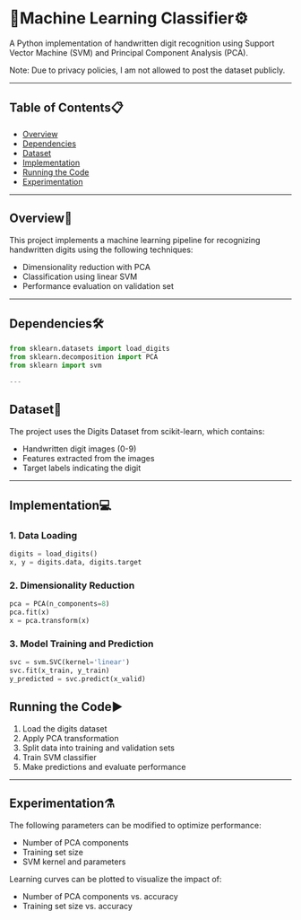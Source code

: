 # 🤖Machine Learning Classifier⚙️

A Python implementation of handwritten digit recognition using Support Vector Machine (SVM) and Principal Component Analysis (PCA).

Note: Due to privacy policies, I am not allowed to post the dataset publicly.

---

## Table of Contents📋
- [Overview](#overview)
- [Dependencies](#dependencies)
- [Dataset](#dataset)
- [Implementation](#implementation)
- [Running the Code](#running-the-code)
- [Experimentation](#experimentation)

---

## Overview📝
This project implements a machine learning pipeline for recognizing handwritten digits using the following techniques:
- Dimensionality reduction with PCA
- Classification using linear SVM
- Performance evaluation on validation set

---

## Dependencies🛠️
```python
from sklearn.datasets import load_digits
from sklearn.decomposition import PCA
from sklearn import svm

---
```

## Dataset📂
The project uses the Digits Dataset from scikit-learn, which contains:
- Handwritten digit images (0-9)
- Features extracted from the images
- Target labels indicating the digit

---

## Implementation💻

### 1. Data Loading
```python
digits = load_digits()
x, y = digits.data, digits.target
```

### 2. Dimensionality Reduction
```python
pca = PCA(n_components=8)
pca.fit(x)
x = pca.transform(x)
```

### 3. Model Training and Prediction
```python
svc = svm.SVC(kernel='linear')
svc.fit(x_train, y_train)
y_predicted = svc.predict(x_valid)
```

## Running the Code▶️
1. Load the digits dataset
2. Apply PCA transformation
3. Split data into training and validation sets
4. Train SVM classifier
5. Make predictions and evaluate performance

---

## Experimentation⚗️
The following parameters can be modified to optimize performance:
- Number of PCA components
- Training set size
- SVM kernel and parameters

Learning curves can be plotted to visualize the impact of:
- Number of PCA components vs. accuracy
- Training set size vs. accuracy